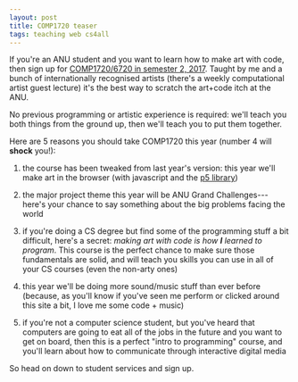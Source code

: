 ```yaml
---
layout: post
title: COMP1720 teaser
tags: teaching web cs4all
---
```


If you're an ANU student and you want to learn how to make art with code, then
sign up for [COMP1720/6720 in semester 2,
2017](http://programsandcourses.anu.edu.au/course/COMP1720). Taught by me and a
bunch of internationally recognised artists (there's a weekly computational
artist guest lecture) it's the best way to scratch the art+code itch at the ANU.

No previous programming or artistic experience is required: we'll teach you both
things from the ground up, then we'll teach you to put them together.

Here are 5 reasons you should take COMP1720 this year (number 4 will **shock**
you!):

1. the course has been tweaked from last year's version: this year we'll make
   art in the browser (with javascript and the [p5 library](https://p5js.org/))

2. the major project theme this year will be ANU Grand Challenges---here's your
   chance to say something about the big problems facing the world

3. if you're doing a CS degree but find some of the programming stuff a bit
   difficult, here's a secret: _making art with code is how **I** learned to
   program_. This course is the perfect chance to make sure those fundamentals
   are solid, and will teach you skills you can use in all of your CS courses
   (even the non-arty ones)

4. this year we'll be doing more sound/music stuff than ever before (because, as
   you'll know if you've seen me perform or clicked around this site a bit, I
   love me some code + music)

5. if you're not a computer science student, but you've heard that computers are
   going to eat all of the jobs in the future and you want to get on board, then
   this is a perfect "intro to programming" course, and you'll learn about how
   to communicate through interactive digital media

So head on down to student services and sign up.
